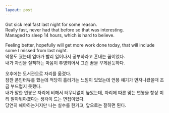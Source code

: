 ```yaml
---
layout: post
---
```


Got sick real fast last night for some reason.  
Really fast, never had that before so that was interesting.  
Managed to sleep 14 hours, which is hard to believe.  
  

Feeling better, hopefully will get more work done today, that will include some I missed from last night.  
악몽도 꿨는데 엄마가 빨리 일어나서 공부하라고 혼내는 꿈이었다.  
내가 자신을 질책하는 마음이 투영되어서 그런 꿈을 꾸게된듯하다.  
  

오후에는 도서관으로 자리를 옮겼다.  
잠깐 폰인터뷰를 했는데 적당히 흘러가는 느낌이 있었는데 연봉 얘기가 먼저나왔을때 조금 부드럽지 못했다.  
내가 말한 연봉은 자리에 비해서 터무니없이 높았는데, 자리에 따른 맞는 연봉을 항상 미리 알아둬야겠다는 생각이 드는 면접이었다.  
당연히 해야하는거지만 나는 실수를 한거고, 앞으로는 잘하면 된다.  
